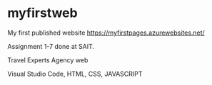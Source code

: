 # myfirstweb

My first published website
https://myfirstpages.azurewebsites.net/

Assignment 1-7 done at SAIT.

Travel Experts Agency web

Visual Studio Code, HTML, CSS, JAVASCRIPT
